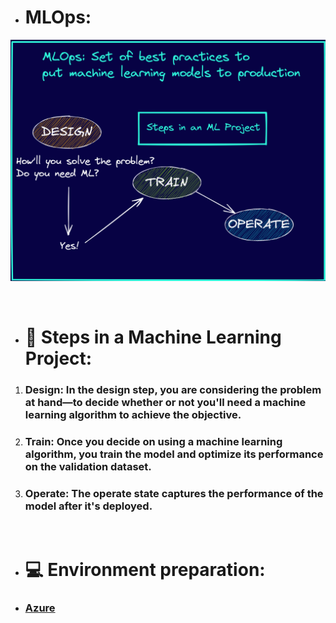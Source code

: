- # **MLOps:** 
![1](images/1.png)

<br/>

-  # 🎯 Steps in a Machine Learning Project:
1. ### **Design:** In the design step, you are considering the problem at hand—to decide whether or not you'll need a machine learning algorithm to achieve the objective.
2. ### **Train**: Once you decide on using a machine learning algorithm, you train the model and optimize its performance on the validation dataset.
3. ### **Operate**: The operate state captures the performance of the model after it's deployed.

<br />

- # 💻 Environment preparation:
- ### [Azure](https://github.com/ahmadSoliman94/mlops/tree/main/1-intro/Azure)
